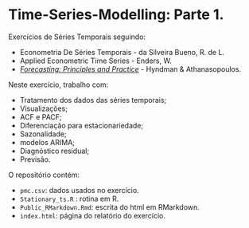 # Time-Series-Modelling: Parte 1.

Exercícios de Séries Temporais seguindo:
 - Econometria De Séries Temporais - da Silveira Bueno, R. de L.
 - Applied Econometric Time Series - Enders, W.
 - [*Forecasting: Principles and Practice*](https://otexts.com/fpp3/) - Hyndman & Athanasopoulos.
 
Neste exercício, trabalho com:
  - Tratamento dos dados das séries temporais;
  - Visualizações;
  - ACF e PACF;
  - Diferenciação para estacionariedade;
  - Sazonalidade;
  - modelos ARIMA;
  - Diagnóstico residual;
  - Previsão.

O repositório contém:
  - `pmc.csv`: dados usados no exercício.
  - `Stationary_ts.R` : rotina em R.
  - `Public_RMarkdown.Rmd`: escrita do html em RMarkdown.  
  - `index.html`: página do relatório do exercício.
